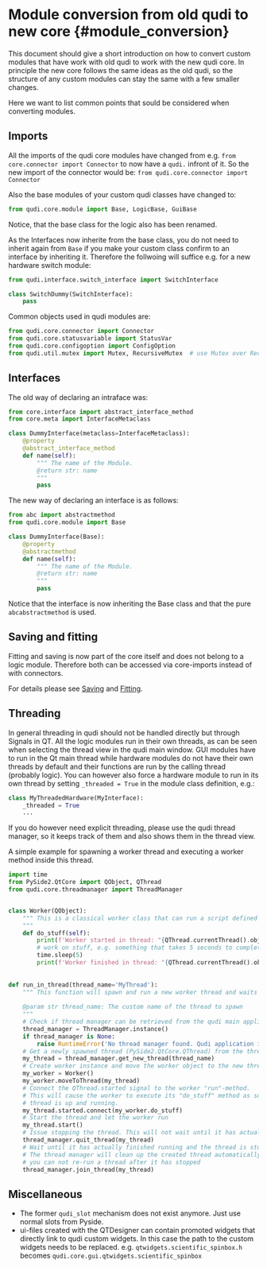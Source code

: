 # Module conversion from old qudi to new core {#module_conversion}
This document should give a short introduction on how to convert custom modules 
that have work with old qudi to work with the new qudi core. 
In principle the new core follows the same ideas as the old qudi, 
so the structure of any custom modules can stay the same with a few smaller changes. 

Here we want to list common points that sould be considered when converting modules.

## Imports
All the imports of the qudi core modules have changed from e.g. 
`from core.connector import Connector` to now have a `qudi.` infront of it. 
So the new import of the connector would be: `from qudi.core.connector import Connector`

Also the base modules of your custom qudi classes have changed to:
```Python
from qudi.core.module import Base, LogicBase, GuiBase
```
Notice, that the base class for the logic also has been renamed.

As the Interfaces now inherite from the base class, 
you do not need to inherit again from `Base` if you make your custom class 
confirm to an interface by inheriting it. 
Therefore the follwoing will suffice e.g. for a new hardware switch module:
```Python
from qudi.interface.switch_interface import SwitchInterface

class SwitchDummy(SwitchInterface):
    pass
```

Common objects used in qudi modules are:
```Python
from qudi.core.connector import Connector
from qudi.core.statusvariable import StatusVar
from qudi.core.configoption import ConfigOption
from qudi.util.mutex import Mutex, RecursiveMutex  # use Mutex over RecursiveMutex whenever possible
```

## Interfaces
The old way of declaring an intraface was:
```Python
from core.interface import abstract_interface_method
from core.meta import InterfaceMetaclass

class DummyInterface(metaclass=InterfaceMetaclass):
    @property
    @abstract_interface_method
    def name(self):
        """ The name of the Module.
        @return str: name
        """
        pass
```

The new way of declaring an interface is as follows:
```Python
from abc import abstractmethod
from qudi.core.module import Base

class DummyInterface(Base):
    @property
    @abstractmethod
    def name(self):
        """ The name of the Module.
        @return str: name
        """
        pass
```
Notice that the interface is now inheriting the Base class and that the pure `abcabstractmethod` is used.

## Saving and fitting

Fitting and saving is now part of the core itself and does not belong to a logic module. 
Therefore both can be accessed via core-imports instead of with connectors.

For details please see [Saving](data_storage.md) and [Fitting](data_fitting_integration.md).

## Threading
In general threading in qudi should not be handled directly but through Signals in QT. 
All the logic modules run in their own threads, as can be seen when selecting the 
thread view in the qudi main window. GUI modules have to run in the Qt main thread 
while hardware modules do not have their own threads by default and their functions are run 
by the calling thread (probably logic).
You can however also force a hardware module to run in its own thread by setting `_threaded = True` 
in the module class definition, e.g.:
```Python
class MyThreadedHardware(MyInterface):
    _threaded = True
    ...
```

If you do however need explicit threading, please use the qudi thread manager, 
so it keeps track of them and also shows them in the thread view.

A simple example for spawning a worker thread and executing a worker method inside this thread.
```Python
import time
from PySide2.QtCore import QObject, QThread
from qudi.core.threadmanager import ThreadManager


class Worker(QObject):
    """ This is a classical worker class that can run a script defined e.g. in "do_stuff"
    """
    def do_stuff(self):
        print(f'Worker started in thread: "{QThread.currentThread().objectName()}"')
        # work on stuff, e.g. something that takes 5 seconds to complete
        time.sleep(5)
        print(f'Worker finished in thread: "{QThread.currentThread().objectName()}"')
        
        
def run_in_thread(thread_name='MyThread'):
    """ This function will spawn and run a new worker thread and waits until it has finished.
    
    @param str thread_name: The custom name of the thread to spawn
    """
    # Check if thread manager can be retrieved from the qudi main application
    thread_manager = ThreadManager.instance()
    if thread_manager is None:
        raise RuntimeError('No thread manager found. Qudi application is probably not running.')
    # Get a newly spawned thread (PySide2.QtCore.QThread) from the thread manager and give it a name
    my_thread = thread_manager.get_new_thread(thread_name)
    # Create worker instance and move the worker object to the new thread
    my_worker = Worker()
    my_worker.moveToThread(my_thread)
    # Connect the QThread.started signal to the worker "run"-method.
    # This will cause the worker to execute its "do_stuff" method as soon as the corresponding
    # thread is up and running.
    my_thread.started.connect(my_worker.do_stuff)
    # Start the thread and let the worker run
    my_thread.start()
    # Issue stopping the thread. This will not wait until it has actually stopped.
    thread_manager.quit_thread(my_thread)
    # Wait until it has actually finished running and the thread is stopped.
    # The thread manager will clean up the created thread automatically after it has stopped so 
    # you can not re-run a thread after it has stopped
    thread_manager.join_thread(my_thread)
```

## Miscellaneous

- The former `qudi_slot` mechanism does not exist anymore. 
  Just use normal slots from Pyside.
- ui-files created with the QTDesigner can contain promoted widgets that directly 
  link to qudi custom widgets. In this case the path to the custom widgets needs to be replaced.
  e.g. `qtwidgets.scientific_spinbox.h` becomes `qudi.core.gui.qtwidgets.scientific_spinbox`
